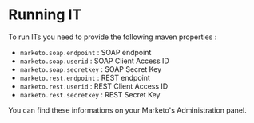 # Running IT

To run ITs you need to provide the following maven properties :
* `marketo.soap.endpoint` : SOAP endpoint
* `marketo.soap.userid` : SOAP Client Access ID
* `marketo.soap.secretkey` : SOAP Secret Key
* `marketo.rest.endpoint` : REST endpoint
* `marketo.rest.userid` : REST Client Access ID
* `marketo.rest.secretkey` : REST Secret Key

You can find these informations on your Marketo's Administration panel.
